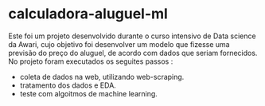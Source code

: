 # calculadora-aluguel-ml

Este foi um projeto desenvolvido durante o curso intensivo de Data science da Awari, cujo objetivo foi desenvolver um modelo que fizesse uma previsão do preço do aluguel, de acordo com dados que seriam fornecidos.
No projeto foram executados os seguites passos :
 - coleta de dados na web, utilizando web-scraping.
 - tratamento dos dados e EDA.
 - teste com algoitmos de machine learning.
